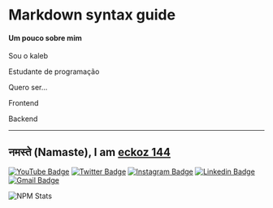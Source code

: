 # Markdown syntax guide
#### Um pouco sobre mim

Sou o kaleb

Estudante de programação

Quero ser...

Frontend

Backend
 
 
 ---



## नमस्ते (Namaste), I am [eckoz 144](http://eckoz.xyz/?=github)

[![YouTube Badge](https://img.shields.io/badge/-@eckoz%20144-c4302b?style=flat-square&labelColor=c4302b&logo=youtube&logoColor=white&link=https://www.youtube.com/channel/UCQXt2DMbgcjO5xpAd0cFS8A)](https://www.youtube.com/channel/UCQXt2DMbgcjO5xpAd0cFS8A) [![Twitter Badge](https://img.shields.io/badge/-@eckoz-1ca0f1?style=flat-square&labelColor=1ca0f1&logo=twitter&logoColor=white&link=https://twitter.com/eckoz)](https://twitter.com/eckoz) [![Instagram Badge](https://img.shields.io/badge/-@eckoz-F44747?style=flat-square&labelColor=F44747&logo=instagram&logoColor=white&link=https://instagram.com/kaleb444)](https://instagram.com/kaleb444) [![Linkedin Badge](https://img.shields.io/badge/-kalebboschi-blue?style=flat-square&logo=Linkedin&logoColor=white&link=https://www.linkedin.com/in/kaleb-boschi/)](https://www.https://www.linkedin.com/in/kaleb-boschi-74280b225/)
[![Gmail Badge](https://img.shields.io/badge/-eckoz444@gmail.com-c14438?style=flat-square&logo=Gmail&logoColor=white&link=mailto:eckoz444@gmail.com)](mailto:eckoz444@gmail.com)

<!-- This is taken from https://github.com/maddhruv/npm-statistics -->

![NPM Stats](https://img.shields.io/endpoint?url=https%3A%2F%2Fraw.githubusercontent.com%2Fmaddhruv%2Fnpm-statistics%2Fmaster%2Fstats.json)